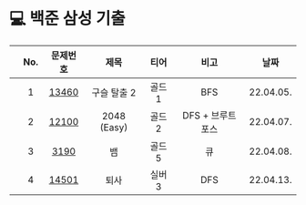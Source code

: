 # 💻  백준 삼성 기출

||No.|문제번호|제목|티어|비고|날짜|
|:--:|:---:|:---:|:---:|:---:|:---:|:---:|
||1|<a href="https://github.com/ryusuz/algorithm/tree/master/bj-samsung/구슬탈출2">13460</a>|구슬 탈출 2|골드 1|BFS|22.04.05.|
||2|<a href="https://github.com/ryusuz/algorithm/tree/master/bj-samsung/2048(Easy)">12100</a>|2048 (Easy)|골드 2|DFS + 브루트포스|22.04.07.|
||3|<a href="https://github.com/ryusuz/algorithm/tree/master/bj-samsung/뱀">3190</a>|뱀|골드 5|큐|22.04.08.|
||4|<a href="https://github.com/ryusuz/algorithm/tree/master/bj-samsung/퇴사">14501</a>|퇴사|실버 3|DFS|22.04.13.|

